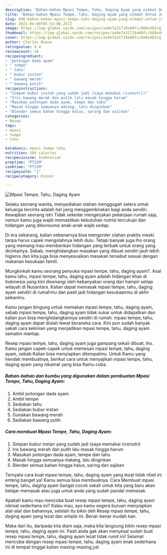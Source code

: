 ```yaml
---
description: "Bahan-bahan Mpasi Tempe, Tahu, Daging Ayam yang nikmat Untuk Jualan"
title: "Bahan-bahan Mpasi Tempe, Tahu, Daging Ayam yang nikmat Untuk Jualan"
slug: 896-bahan-bahan-mpasi-tempe-tahu-daging-ayam-yang-nikmat-untuk-jualan
date: 2021-04-08T05:53:00.257Z
image: https://img-global.cpcdn.com/recipes/aa9e7a31719a60fc/680x482cq70/mpasi-tempe-tahu-daging-ayam-foto-resep-utama.jpg
thumbnail: https://img-global.cpcdn.com/recipes/aa9e7a31719a60fc/680x482cq70/mpasi-tempe-tahu-daging-ayam-foto-resep-utama.jpg
cover: https://img-global.cpcdn.com/recipes/aa9e7a31719a60fc/680x482cq70/mpasi-tempe-tahu-daging-ayam-foto-resep-utama.jpg
author: Charles Boone
ratingvalue: 4.4
reviewcount: 10
recipeingredient:
- "potongan dada ayam"
- " tempe"
- " tahu"
- " bubur instan"
- " bawang merah"
- " bawang putih"
recipeinstructions:
- "Simpan bubur instan yang sudah jadi (saya memakai ricenutri)"
- "Iris bawang merah dan putih lalu masak hingga harum"
- "Masukan potongan dada ayam, tempe dan tahu"
- "Masak hingga semuanya matang, lalu dinginkan"
- "Blender semua bahan hingga halus, saring dan sajikan"
categories:
- Resep
tags:
- mpasi
- tempe
- tahu

katakunci: mpasi tempe tahu 
nutrition: 189 calories
recipecuisine: Indonesian
preptime: "PT22M"
cooktime: "PT31M"
recipeyield: "1"
recipecategory: Dinner

---
```



![Mpasi Tempe, Tahu, Daging Ayam](https://img-global.cpcdn.com/recipes/aa9e7a31719a60fc/680x482cq70/mpasi-tempe-tahu-daging-ayam-foto-resep-utama.jpg)

Selaku seorang wanita, menyediakan olahan menggugah selera untuk keluarga tercinta adalah hal yang menggembirakan bagi anda sendiri. Kewajiban seorang istri Tidak sekedar mengerjakan pekerjaan rumah saja, namun kamu juga wajib memastikan kebutuhan nutrisi tercukupi dan hidangan yang dikonsumsi anak-anak wajib sedap.

Di era  sekarang, kalian sebenarnya bisa mengorder olahan praktis meski tanpa harus capek mengolahnya lebih dulu. Tetapi banyak juga lho orang yang memang mau memberikan hidangan yang terbaik untuk orang yang dicintainya. Sebab, menghidangkan masakan yang dibuat sendiri jauh lebih higienis dan kita juga bisa menyesuaikan masakan tersebut sesuai dengan makanan kesukaan famili. 



Mungkinkah kamu seorang penyuka mpasi tempe, tahu, daging ayam?. Asal kamu tahu, mpasi tempe, tahu, daging ayam adalah hidangan khas di Indonesia yang kini disenangi oleh kebanyakan orang dari hampir setiap wilayah di Nusantara. Kalian dapat memasak mpasi tempe, tahu, daging ayam sendiri di rumahmu dan pasti jadi hidangan kesukaanmu di akhir pekanmu.

Kamu jangan bingung untuk memakan mpasi tempe, tahu, daging ayam, sebab mpasi tempe, tahu, daging ayam tidak sukar untuk didapatkan dan kalian pun bisa menghidangkannya sendiri di rumah. mpasi tempe, tahu, daging ayam dapat diolah lewat beraneka cara. Kini pun sudah banyak sekali cara kekinian yang menjadikan mpasi tempe, tahu, daging ayam semakin mantap.

Resep mpasi tempe, tahu, daging ayam juga gampang sekali dibuat, lho. Kamu jangan capek-capek untuk memesan mpasi tempe, tahu, daging ayam, sebab Kalian bisa menyiapkan ditempatmu. Untuk Kamu yang hendak membuatnya, berikut cara untuk menyajikan mpasi tempe, tahu, daging ayam yang nikamat yang bisa Kamu coba.

<!--inarticleads1-->

##### Bahan-bahan dan bumbu yang digunakan dalam pembuatan Mpasi Tempe, Tahu, Daging Ayam:

1. Ambil potongan dada ayam
1. Ambil  tempe
1. Sediakan  tahu
1. Sediakan  bubur instan
1. Gunakan  bawang merah
1. Sediakan  bawang putih




<!--inarticleads2-->

##### Cara membuat Mpasi Tempe, Tahu, Daging Ayam:

1. Simpan bubur instan yang sudah jadi (saya memakai ricenutri)
1. Iris bawang merah dan putih lalu masak hingga harum
1. Masukan potongan dada ayam, tempe dan tahu
1. Masak hingga semuanya matang, lalu dinginkan
1. Blender semua bahan hingga halus, saring dan sajikan




Ternyata cara buat mpasi tempe, tahu, daging ayam yang lezat tidak ribet ini enteng banget ya! Kamu semua bisa membuatnya. Cara Membuat mpasi tempe, tahu, daging ayam Sangat cocok sekali untuk kita yang baru akan belajar memasak atau juga untuk anda yang sudah pandai memasak.

Apakah kamu mau mencoba buat resep mpasi tempe, tahu, daging ayam nikmat sederhana ini? Kalau mau, ayo kamu segera buruan menyiapkan alat-alat dan bahannya, setelah itu bikin deh Resep mpasi tempe, tahu, daging ayam yang lezat dan simple ini. Benar-benar mudah kan. 

Maka dari itu, daripada kita diam saja, maka kita langsung bikin resep mpasi tempe, tahu, daging ayam ini. Pasti anda gak akan menyesal sudah buat resep mpasi tempe, tahu, daging ayam lezat tidak rumit ini! Selamat mencoba dengan resep mpasi tempe, tahu, daging ayam enak sederhana ini di tempat tinggal kalian masing-masing,ya!.

